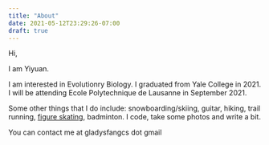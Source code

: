 ```yaml
---
title: "About"
date: 2021-05-12T23:29:26-07:00
draft: true
---
```

Hi, 

I am Yiyuan. 

I am interested in Evolutionry Biology. I graduated from Yale College in 2021. 
I will be attending Ecole Polytechnique de Lausanne in September 2021. 

Some other things that I do include: snowboarding/skiing, guitar, hiking, trail running, [figure skating](https://www.bilibili.com/video/av80437018/), badminton. I code, take some photos and write a bit. 

You can contact me at gladysfangcs dot gmail 
